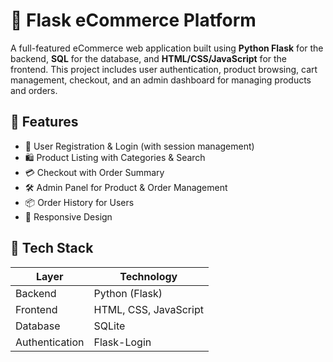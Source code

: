 # 🛒 Flask eCommerce Platform

A full-featured eCommerce web application built using **Python Flask** for the backend, **SQL** for the database, and **HTML/CSS/JavaScript** for the frontend. This project includes user authentication, product browsing, cart management, checkout, and an admin dashboard for managing products and orders.

## 🚀 Features

- 🧾 User Registration & Login (with session management)
- 🛍️ Product Listing with Categories & Search
- 💳 Checkout with Order Summary
- 🛠️ Admin Panel for Product & Order Management
- 📦 Order History for Users
- 📱 Responsive Design

## 🧰 Tech Stack

| Layer         | Technology          |
|---------------|---------------------|
| Backend       | Python (Flask)      |
| Frontend      | HTML, CSS, JavaScript |
| Database      | SQLite |
| Authentication| Flask-Login         |
